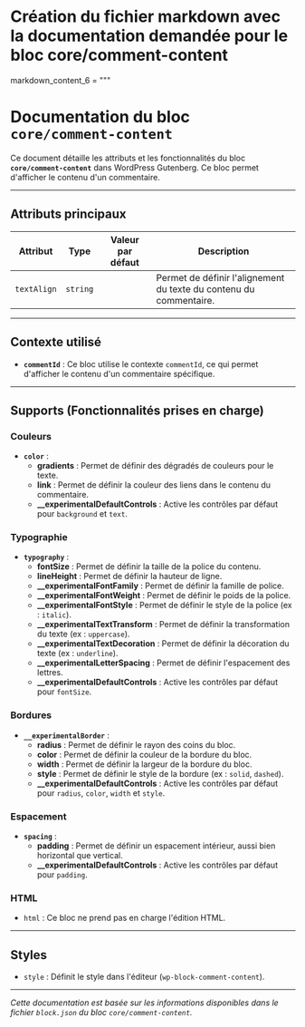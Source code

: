 # Création du fichier markdown avec la documentation demandée pour le bloc core/comment-content

markdown_content_6 = """
# Documentation du bloc `core/comment-content`

Ce document détaille les attributs et les fonctionnalités du bloc **`core/comment-content`** dans WordPress Gutenberg. Ce bloc permet d'afficher le contenu d'un commentaire.

---

## Attributs principaux

| **Attribut**        | **Type**   | **Valeur par défaut** | **Description**                                                               |
|---------------------|------------|-----------------------|-------------------------------------------------------------------------------|
| `textAlign`         | `string`   |                       | Permet de définir l'alignement du texte du contenu du commentaire.            |

---

## Contexte utilisé

- **`commentId`** : Ce bloc utilise le contexte `commentId`, ce qui permet d'afficher le contenu d'un commentaire spécifique.

---

## Supports (Fonctionnalités prises en charge)

### **Couleurs**
- **`color`** :
  - **gradients** : Permet de définir des dégradés de couleurs pour le texte.
  - **link** : Permet de définir la couleur des liens dans le contenu du commentaire.
  - **__experimentalDefaultControls** : Active les contrôles par défaut pour `background` et `text`.

### **Typographie**
- **`typography`** :
  - **fontSize** : Permet de définir la taille de la police du contenu.
  - **lineHeight** : Permet de définir la hauteur de ligne.
  - **__experimentalFontFamily** : Permet de définir la famille de police.
  - **__experimentalFontWeight** : Permet de définir le poids de la police.
  - **__experimentalFontStyle** : Permet de définir le style de la police (ex : `italic`).
  - **__experimentalTextTransform** : Permet de définir la transformation du texte (ex : `uppercase`).
  - **__experimentalTextDecoration** : Permet de définir la décoration du texte (ex : `underline`).
  - **__experimentalLetterSpacing** : Permet de définir l'espacement des lettres.
  - **__experimentalDefaultControls** : Active les contrôles par défaut pour `fontSize`.

### **Bordures**
- **`__experimentalBorder`** :
  - **radius** : Permet de définir le rayon des coins du bloc.
  - **color** : Permet de définir la couleur de la bordure du bloc.
  - **width** : Permet de définir la largeur de la bordure du bloc.
  - **style** : Permet de définir le style de la bordure (ex : `solid`, `dashed`).
  - **__experimentalDefaultControls** : Active les contrôles par défaut pour `radius`, `color`, `width` et `style`.

### **Espacement**
- **`spacing`** :
  - **padding** : Permet de définir un espacement intérieur, aussi bien horizontal que vertical.
  - **__experimentalDefaultControls** : Active les contrôles par défaut pour `padding`.

### **HTML**
- `html` : Ce bloc ne prend pas en charge l'édition HTML.

---

## Styles

- `style` : Définit le style dans l'éditeur (`wp-block-comment-content`).

---

*Cette documentation est basée sur les informations disponibles dans le fichier `block.json` du bloc `core/comment-content`.* 

